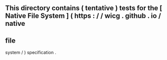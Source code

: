 This
directory
contains
(
tentative
)
tests
for
the
[
Native
File
System
]
(
https
:
/
/
wicg
.
github
.
io
/
native
-
file
-
system
/
)
specification
.
